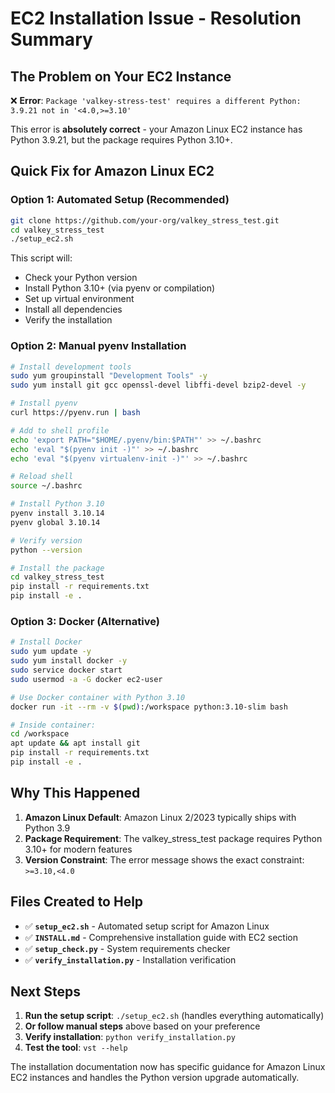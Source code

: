 # EC2 Installation Issue - Resolution Summary

## The Problem on Your EC2 Instance

❌ **Error**: `Package 'valkey-stress-test' requires a different Python: 3.9.21 not in '<4.0,>=3.10'`

This error is **absolutely correct** - your Amazon Linux EC2 instance has Python 3.9.21, but the package requires Python 3.10+.

## Quick Fix for Amazon Linux EC2

### Option 1: Automated Setup (Recommended)
```bash
git clone https://github.com/your-org/valkey_stress_test.git
cd valkey_stress_test
./setup_ec2.sh
```

This script will:
- Check your Python version
- Install Python 3.10+ (via pyenv or compilation)
- Set up virtual environment
- Install all dependencies
- Verify the installation

### Option 2: Manual pyenv Installation
```bash
# Install development tools
sudo yum groupinstall "Development Tools" -y
sudo yum install git gcc openssl-devel libffi-devel bzip2-devel -y

# Install pyenv
curl https://pyenv.run | bash

# Add to shell profile
echo 'export PATH="$HOME/.pyenv/bin:$PATH"' >> ~/.bashrc
echo 'eval "$(pyenv init -)"' >> ~/.bashrc
echo 'eval "$(pyenv virtualenv-init -)"' >> ~/.bashrc

# Reload shell
source ~/.bashrc

# Install Python 3.10
pyenv install 3.10.14
pyenv global 3.10.14

# Verify version
python --version

# Install the package
cd valkey_stress_test
pip install -r requirements.txt
pip install -e .
```

### Option 3: Docker (Alternative)
```bash
# Install Docker
sudo yum update -y
sudo yum install docker -y
sudo service docker start
sudo usermod -a -G docker ec2-user

# Use Docker container with Python 3.10
docker run -it --rm -v $(pwd):/workspace python:3.10-slim bash

# Inside container:
cd /workspace
apt update && apt install git
pip install -r requirements.txt
pip install -e .
```

## Why This Happened

1. **Amazon Linux Default**: Amazon Linux 2/2023 typically ships with Python 3.9
2. **Package Requirement**: The valkey_stress_test package requires Python 3.10+ for modern features
3. **Version Constraint**: The error message shows the exact constraint: `>=3.10,<4.0`

## Files Created to Help

- ✅ **`setup_ec2.sh`** - Automated setup script for Amazon Linux
- ✅ **`INSTALL.md`** - Comprehensive installation guide with EC2 section
- ✅ **`setup_check.py`** - System requirements checker
- ✅ **`verify_installation.py`** - Installation verification

## Next Steps

1. **Run the setup script**: `./setup_ec2.sh` (handles everything automatically)
2. **Or follow manual steps** above based on your preference
3. **Verify installation**: `python verify_installation.py`
4. **Test the tool**: `vst --help`

The installation documentation now has specific guidance for Amazon Linux EC2 instances and handles the Python version upgrade automatically.
